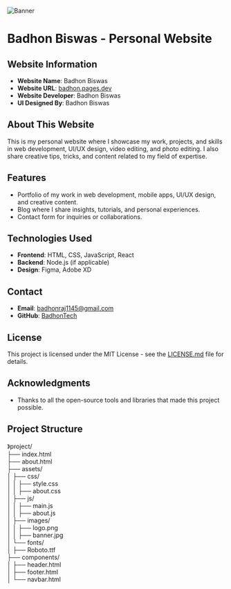 ![Banner](https://github.com/BadhonTech/badhon/blob/main/img/cover.png?raw=true)  <!-- Replace this URL with your actual banner image URL -->

# Badhon Biswas - Personal Website

## Website Information

- **Website Name**: Badhon Biswas
- **Website URL**: [badhon.pages.dev](https://badhon.pages.dev)
- **Website Developer**: Badhon Biswas
- **UI Designed By**: Badhon Biswas

## About This Website

This is my personal website where I showcase my work, projects, and skills in web development, UI/UX design, video editing, and photo editing. I also share creative tips, tricks, and content related to my field of expertise.

## Features
- Portfolio of my work in web development, mobile apps, UI/UX design, and creative content.
- Blog where I share insights, tutorials, and personal experiences.
- Contact form for inquiries or collaborations.

## Technologies Used
- **Frontend**: HTML, CSS, JavaScript, React
- **Backend**: Node.js (if applicable)
- **Design**: Figma, Adobe XD

## Contact

- **Email**: [badhonraj1145@gmail.com](mailto:badhonraj1145@gmail.com)
- **GitHub**: [BadhonTech](https://github.com/BadhonTech)

## License

This project is licensed under the MIT License - see the [LICENSE.md](LICENSE.md) file for details.

## Acknowledgments

- Thanks to all the open-source tools and libraries that made this project possible.

## Project Structure
》project/  
├── index.html  
├── about.html  
├── assets/  
│   ├── css/  
│   │   ├── style.css  
│   │   ├── about.css  
│   ├── js/  
│   │   ├── main.js  
│   │   ├── about.js  
│   ├── images/  
│   │   ├── logo.png  
│   │   ├── banner.jpg  
│   └── fonts/  
│       ├── Roboto.ttf  
├── components/  
│   ├── header.html  
│   ├── footer.html  
│   └── navbar.html
